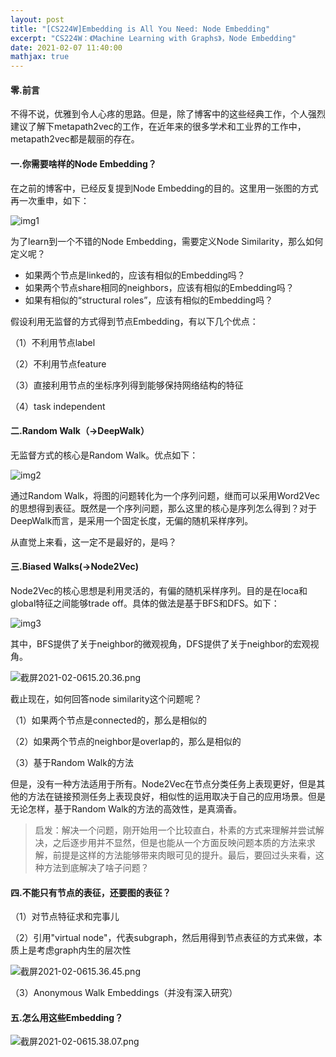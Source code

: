 ```yaml
---
layout: post
title: "[CS224W]Embedding is All You Need: Node Embedding"
excerpt: "CS224W：《Machine Learning with Graphs》，Node Embedding"
date: 2021-02-07 11:40:00
mathjax: true
---
```



#### 零.前言

不得不说，优雅到令人心疼的思路。但是，除了博客中的这些经典工作，个人强烈建议了解下metapath2vec的工作，在近年来的很多学术和工业界的工作中，metapath2vec都是靓丽的存在。

#### 一.你需要啥样的Node Embedding？

在之前的博客中，已经反复提到Node Embedding的目的。这里用一张图的方式再一次重申，如下：

![img1](https://ftp.bmp.ovh/imgs/2021/02/b3e5c857da9acc30.png)

为了learn到一个不错的Node Embedding，需要定义Node Similarity，那么如何定义呢？

+ 如果两个节点是linked的，应该有相似的Embedding吗？
+ 如果两个节点share相同的neighbors，应该有相似的Embedding吗？
+ 如果有相似的“structural roles”，应该有相似的Embedding吗？

假设利用无监督的方式得到节点Embedding，有以下几个优点：

（1）不利用节点label

（2）不利用节点feature

（3）直接利用节点的坐标序列得到能够保持网络结构的特征

（4）task independent

#### 二.Random Walk（->DeepWalk）

无监督方式的核心是Random Walk。优点如下：

![img2](https://ftp.bmp.ovh/imgs/2021/02/9aea0520ad7137e2.png)

通过Random Walk，将图的问题转化为一个序列问题，继而可以采用Word2Vec的思想得到表征。既然是一个序列问题，那么这里的核心是序列怎么得到？对于DeepWalk而言，是采用一个固定长度，无偏的随机采样序列。

从直觉上来看，这一定不是最好的，是吗？

#### 三.Biased Walks(->Node2Vec)

Node2Vec的核心思想是利用灵活的，有偏的随机采样序列。目的是在loca和global特征之间能够trade off。具体的做法是基于BFS和DFS。如下：

![img3](https://ftp.bmp.ovh/imgs/2021/02/5f9c3c1a06fd123b.png)

其中，BFS提供了关于neighbor的微观视角，DFS提供了关于neighbor的宏观视角。

![截屏2021-02-0615.20.36.png](https://i.loli.net/2021/02/06/ld1m8re4Ao7nVpC.png)


截止现在，如何回答node similarity这个问题呢？

（1）如果两个节点是connected的，那么是相似的

（2）如果两个节点的neighbor是overlap的，那么是相似的

（3）基于Random Walk的方法

但是，没有一种方法适用于所有。Node2Vec在节点分类任务上表现更好，但是其他的方法在链接预测任务上表现良好，相似性的运用取决于自己的应用场景。但是无论怎样，基于Random Walk的方法的高效性，是真滴香。

>启发：解决一个问题，刚开始用一个比较直白，朴素的方式来理解并尝试解决，之后逐步用并不显然，但是也能从一个方面反映问题本质的方法来求解，前提是这样的方法能够带来肉眼可见的提升。最后，要回过头来看，这种方法到底解决了啥子问题？


#### 四.不能只有节点的表征，还要图的表征？

（1）对节点特征求和完事儿

（2）引用"virtual node"，代表subgraph，然后用得到节点表征的方式来做，本质上是考虑graph内生的层次性

![截屏2021-02-0615.36.45.png](https://i.loli.net/2021/02/06/1mqlKhiZt5I7W4D.png)


（3）Anonymous Walk Embeddings（并没有深入研究）

#### 五.怎么用这些Embedding？

![截屏2021-02-0615.38.07.png](https://i.loli.net/2021/02/06/FmAweQXcVb2Hhdp.png)
